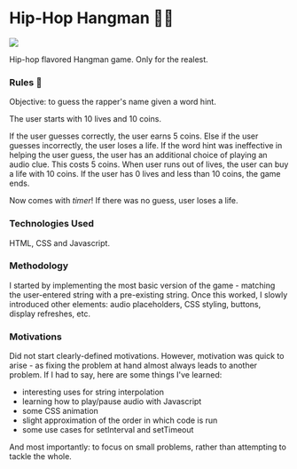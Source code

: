 # Hip-Hop Hangman 👐🏼

![](https://media.giphy.com/media/ScZzMlETdv9mg/giphy.gif)

Hip-hop flavored Hangman game. Only for the realest.

### Rules 💸
Objective: to guess the rapper's name given a word hint.

The user starts with 10 lives and 10 coins. 

If the user guesses correctly, the user earns 5 coins. Else if the user guesses incorrectly, the user loses a life. If the word hint was ineffective in helping the user guess, the user has an additional choice of playing an audio clue. This costs 5 coins. When user runs out of lives, the user can buy a life with 10 coins. If the user has 0 lives and less than 10 coins, the game ends.

Now comes with *timer*! If there was no guess, user loses a life.

### Technologies Used
HTML, CSS and Javascript.

### Methodology
I started by implementing the most basic version of the game - matching the user-entered string with a pre-existing string. Once this worked, I slowly introduced other elements: audio placeholders, CSS styling, buttons, display refreshes, etc.

### Motivations
Did not start clearly-defined motivations. However, motivation was quick to arise - as fixing the problem at hand almost always leads to another problem. If I had to say, here are some things I've learned:

- interesting uses for string interpolation
- learning how to play/pause audio with Javascript
- some CSS animation
- slight approximation of the order in which code is run
- some use cases for setInterval and setTimeout

And most importantly: to focus on small problems, rather than attempting to tackle the whole. 
